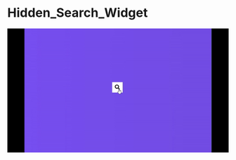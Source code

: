 # Hidden_Search_Widget

![](https://github.com/hamdeth3/Projects/blob/main/4%20-%20Hidden%20Search%20Widget/hiddenSearchWidgetGIF.gif)
